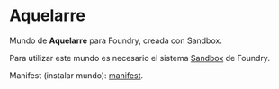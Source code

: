 # Aquelarre

Mundo de **Aquelarre** para Foundry, creada con Sandbox.

Para utilizar este mundo es necesario el sistema [Sandbox](https://gitlab.com/rolnl/sandbox-system-builder/-/tree/master) de Foundry.

Manifest (instalar mundo): [manifest](https://raw.githubusercontent.com/lozalojo/foundryvtt-aquelarre/main/world.json).

